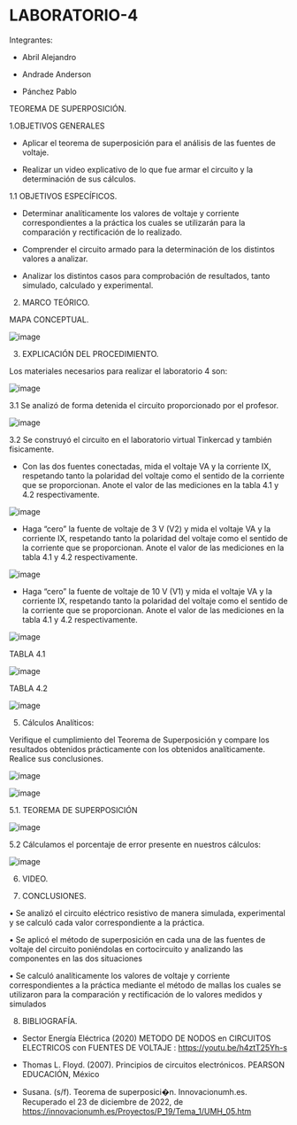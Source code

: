 # LABORATORIO-4

Integrantes:

- Abril Alejandro

- Andrade Anderson

- Pánchez Pablo

TEOREMA DE SUPERPOSICIÓN.

1.OBJETIVOS GENERALES

- Aplicar el teorema de superposición para el análisis de las fuentes de voltaje.

- Realizar un video explicativo de lo que fue armar el circuito y la determinación de sus cálculos.

1.1 OBJETIVOS ESPECÍFICOS.

- Determinar analíticamente los valores de voltaje y corriente correspondientes a la práctica los cuales se utilizarán para la comparación y rectificación de lo realizado.

- Comprender el circuito armado para la determinación de los distintos valores a analizar.

- Analizar los distintos casos para comprobación de resultados, tanto simulado, calculado y experimental.

2. MARCO TEÓRICO.

MAPA CONCEPTUAL.

![image](https://user-images.githubusercontent.com/117920423/209262469-c8c1285a-3ca5-4b3f-9ccd-f10e21c394c0.png)

3. EXPLICACIÓN DEL PROCEDIMIENTO.

Los materiales necesarios para realizar el laboratorio 4 son:

![image](https://user-images.githubusercontent.com/117920423/209262788-ac850e46-2d73-4434-affc-b01633b831f4.png)

3.1 Se analizó de forma detenida el circuito proporcionado por el profesor.

![image](https://user-images.githubusercontent.com/117920423/209263643-ef6d28bf-2fce-4f93-82c7-f4b93d60ce2c.png)

3.2 Se construyó el circuito en el laboratorio virtual Tinkercad y también fisicamente.

- Con las dos fuentes conectadas, mida el voltaje VA y la corriente IX, respetando tanto la polaridad del voltaje como el sentido de la corriente que se proporcionan. Anote el valor de las mediciones en la tabla 4.1 y 4.2 respectivamente.

![image](https://user-images.githubusercontent.com/117920423/209263920-0adc90ba-4f62-4352-b7de-9c1be03e3d61.png)

- Haga “cero” la fuente de voltaje de 3 V (V2) y mida el voltaje VA y la corriente IX, respetando tanto la polaridad del voltaje como el sentido de la corriente que se proporcionan. Anote el valor de las mediciones en la tabla 4.1 y 4.2 respectivamente.

![image](https://user-images.githubusercontent.com/117920423/209263996-924e88da-9a97-41c1-84bb-cb476c657a0e.png)

- Haga “cero” la fuente de voltaje de 10 V (V1) y mida el voltaje VA y la corriente IX, respetando tanto la polaridad del voltaje como el sentido de la corriente que se proporcionan. Anote el valor de las mediciones en la tabla 4.1 y 4.2 respectivamente.

![image](https://user-images.githubusercontent.com/117920423/209264113-b79d4bc3-25b6-4e99-b204-d19cc35ff09e.png)

TABLA 4.1

![image](https://user-images.githubusercontent.com/117920423/209266049-08aec30b-aa0b-4ad1-b430-a089180bd936.png)

TABLA 4.2

![image](https://user-images.githubusercontent.com/117920423/209266083-4e741831-6454-4ab9-b8aa-eb89be27a1f2.png)

5. Cálculos Analíticos:

Verifique el cumplimiento del Teorema de Superposición y compare los resultados obtenidos prácticamente con los obtenidos analíticamente. Realice sus conclusiones.

![image](https://user-images.githubusercontent.com/117920423/209264536-64ae3cb9-737e-4cba-a8d8-15a1df691b88.png)

![image](https://user-images.githubusercontent.com/117920423/209264570-f0d6e62f-fb6f-4c21-bcee-d16da1ca5995.png)

5.1. TEOREMA DE SUPERPOSICIÓN

![image](https://user-images.githubusercontent.com/117920423/209264665-cbafcf46-4054-469f-996d-12ccb960dee4.png)

5.2 Cálculamos el porcentaje de error presente en nuestros cálculos:

![image](https://user-images.githubusercontent.com/117920423/209264736-6762c639-c875-4e8c-b5d8-5500cbb3d89e.png)

6. VIDEO.


7. CONCLUSIONES.

•	Se analizó el circuito eléctrico resistivo de manera simulada, experimental y se calculó cada valor correspondiente a la práctica. 

•	Se aplicó el método de superposición en cada una de las fuentes de voltaje del circuito poniéndolas en cortocircuito y analizando las componentes en las dos situaciones

•	Se calculó analíticamente los valores de voltaje y corriente correspondientes a la práctica mediante el método de mallas los cuales se utilizaron para la comparación y rectificación de lo valores medidos y simulados

8. BIBLIOGRAFÍA.

- Sector Energía Eléctrica (2020) METODO DE NODOS en CIRCUITOS ELECTRICOS con FUENTES DE VOLTAJE : https://youtu.be/h4ztT25Yh-s

- Thomas L. Floyd. (2007). Principios de circuitos electrónicos. PEARSON EDUCACIÓN, México

- Susana. (s/f). Teorema de superposici�n. Innovacionumh.es. Recuperado el 23 de diciembre de 2022, de https://innovacionumh.es/Proyectos/P_19/Tema_1/UMH_05.htm












